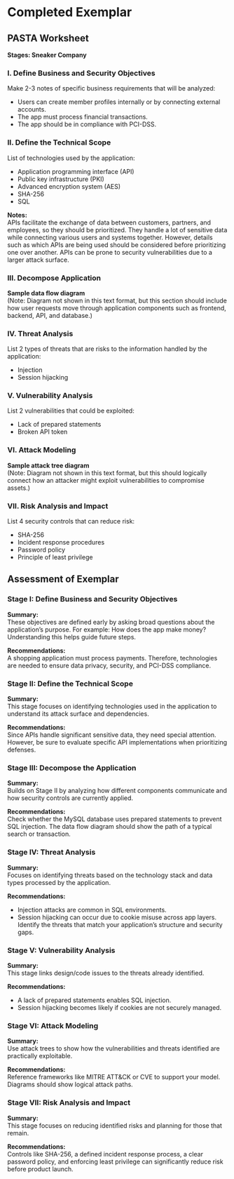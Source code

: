 # Completed Exemplar

## PASTA Worksheet  
**Stages: Sneaker Company**


### I. Define Business and Security Objectives

Make 2-3 notes of specific business requirements that will be analyzed:
- Users can create member profiles internally or by connecting external accounts.  
- The app must process financial transactions.  
- The app should be in compliance with PCI-DSS.  


### II. Define the Technical Scope

List of technologies used by the application:
- Application programming interface (API)  
- Public key infrastructure (PKI)  
- Advanced encryption system (AES)  
- SHA-256  
- SQL  

**Notes:**  
APIs facilitate the exchange of data between customers, partners, and employees, so they should be prioritized. They handle a lot of sensitive data while connecting various users and systems together. However, details such as which APIs are being used should be considered before prioritizing one over another. APIs can be prone to security vulnerabilities due to a larger attack surface.


### III. Decompose Application

**Sample data flow diagram**  
(Note: Diagram not shown in this text format, but this section should include how user requests move through application components such as frontend, backend, API, and database.)

### IV. Threat Analysis

List 2 types of threats that are risks to the information handled by the application:
- Injection  
- Session hijacking  


### V. Vulnerability Analysis

List 2 vulnerabilities that could be exploited:
- Lack of prepared statements  
- Broken API token  


### VI. Attack Modeling

**Sample attack tree diagram**  
(Note: Diagram not shown in this text format, but this should logically connect how an attacker might exploit vulnerabilities to compromise assets.)


### VII. Risk Analysis and Impact

List 4 security controls that can reduce risk:
- SHA-256  
- Incident response procedures  
- Password policy  
- Principle of least privilege  


## Assessment of Exemplar


### Stage I: Define Business and Security Objectives

**Summary:**  
These objectives are defined early by asking broad questions about the application’s purpose. For example: How does the app make money? Understanding this helps guide future steps.

**Recommendations:**  
A shopping application must process payments. Therefore, technologies are needed to ensure data privacy, security, and PCI-DSS compliance.


### Stage II: Define the Technical Scope

**Summary:**  
This stage focuses on identifying technologies used in the application to understand its attack surface and dependencies.

**Recommendations:**  
Since APIs handle significant sensitive data, they need special attention. However, be sure to evaluate specific API implementations when prioritizing defenses.


### Stage III: Decompose the Application

**Summary:**  
Builds on Stage II by analyzing how different components communicate and how security controls are currently applied.

**Recommendations:**  
Check whether the MySQL database uses prepared statements to prevent SQL injection. The data flow diagram should show the path of a typical search or transaction.


### Stage IV: Threat Analysis

**Summary:**  
Focuses on identifying threats based on the technology stack and data types processed by the application.

**Recommendations:**  
- Injection attacks are common in SQL environments.  
- Session hijacking can occur due to cookie misuse across app layers.  
Identify the threats that match your application’s structure and security gaps.


### Stage V: Vulnerability Analysis

**Summary:**  
This stage links design/code issues to the threats already identified.

**Recommendations:**  
- A lack of prepared statements enables SQL injection.  
- Session hijacking becomes likely if cookies are not securely managed.


### Stage VI: Attack Modeling

**Summary:**  
Use attack trees to show how the vulnerabilities and threats identified are practically exploitable.

**Recommendations:**  
Reference frameworks like MITRE ATT&CK or CVE to support your model. Diagrams should show logical attack paths.


### Stage VII: Risk Analysis and Impact

**Summary:**  
This stage focuses on reducing identified risks and planning for those that remain.

**Recommendations:**  
Controls like SHA-256, a defined incident response process, a clear password policy, and enforcing least privilege can significantly reduce risk before product launch.  
